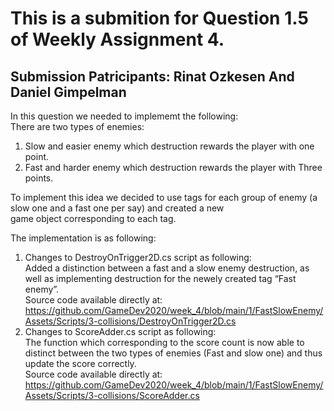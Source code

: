 <h1 class="code-line" data-line-start=0 data-line-end=1 ><a id="This_is_a_submition_for_Question_15_of_Weekly_Assignment_4_0"></a>This is a submition for Question 1.5 of Weekly Assignment 4.</h1>
<h2 class="code-line" data-line-start=1 data-line-end=2 ><a id="Submission_Patricipants_Rinat_Ozkesen_And_Daniel_Gimpelman_1"></a>Submission Patricipants: Rinat Ozkesen And Daniel Gimpelman</h2>
<p class="has-line-data" data-line-start="3" data-line-end="5">In this question we needed to implememt the following:<br>
There are two types of enemies:</p>
<ol>
<li class="has-line-data" data-line-start="5" data-line-end="6">Slow and easier enemy which destruction rewards the player with one point.</li>
<li class="has-line-data" data-line-start="6" data-line-end="8">Fast and harder enemy which destruction rewards the player with Three points.</li>
</ol>
<p class="has-line-data" data-line-start="8" data-line-end="10">To implement this idea we decided to use tags for each group of enemy (a slow one and a fast one per say) and created a new<br>
game object corresponding to each tag.</p>
<p class="has-line-data" data-line-start="11" data-line-end="12">The implementation is as following:</p>
<ol>
<li class="has-line-data" data-line-start="12" data-line-end="16">Changes to DestroyOnTrigger2D.cs script as following:<br>
Added a distinction between a fast and a slow enemy destruction, as well as implementing destruction for the newely created tag “Fast enemy”.<br>
Source code available directly at:<br>
<a href="https://github.com/GameDev2020/week_4/blob/main/1/FastSlowEnemy/Assets/Scripts/3-collisions/DestroyOnTrigger2D.cs">https://github.com/GameDev2020/week_4/blob/main/1/FastSlowEnemy/Assets/Scripts/3-collisions/DestroyOnTrigger2D.cs</a></li>
<li class="has-line-data" data-line-start="16" data-line-end="20">Changes to ScoreAdder.cs script as following:<br>
The function which corresponding to the score count is now able to distinct between the two types of enemies (Fast and slow one) and thus update the score correctly.<br>
Source code available directly at:<br>
<a href="https://github.com/GameDev2020/week_4/blob/main/1/FastSlowEnemy/Assets/Scripts/3-collisions/ScoreAdder.cs">https://github.com/GameDev2020/week_4/blob/main/1/FastSlowEnemy/Assets/Scripts/3-collisions/ScoreAdder.cs</a></li>
</ol>
